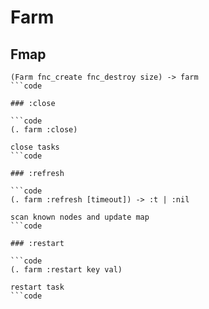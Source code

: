 # Farm

## Fmap

```code
(Farm fnc_create fnc_destroy size) -> farm
```code

### :close

```code
(. farm :close)

close tasks
```code

### :refresh

```code
(. farm :refresh [timeout]) -> :t | :nil

scan known nodes and update map
```code

### :restart

```code
(. farm :restart key val)

restart task
```code

